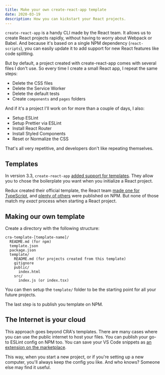 ```yaml
---
title: Make your own create-react-app template
date: 2020-03-19
description: How you can kickstart your React projects.
---
```


`create-react-app` is a handy CLI made by the React team. It allows us to create React projects rapidly, without having to worry about Webpack or Babel. And because it's based on a single NPM dependency (`react-scripts`), you can easily update it to add support for new React features like code splitting.

But by default, a project created with create-react-app comes with several files I don't use. So every time I create a small React app, I repeat the same steps:

* Delete the CSS files
* Delete the Service Worker
* Delete the default tests
* Create `components` and `pages` folders

And if it's a project I'll work on for more than a couple of days, I also:

* Setup ESLint
* Setup Prettier via ESLint
* Install React Router
* Install Styled Components
* Reset or Normalize the CSS

That's all very repetitive, and developers don't like repeating themselves.

## Templates

In version 3.3, `create-react-app` [added support for templates](https://create-react-app.dev/docs/custom-templates/). They allow you to chose the boilerplate you want when you initialize a React project.

Redux created their official template, the React team [made one for TypeScript](https://www.npmjs.com/package/cra-template-typescript), and [plenty of others](https://www.npmjs.com/package/cra-template-empty) were published on NPM. But none of those match my _exact_ process when starting a React project.

## Making our own template

Create a directory with the following structure:

```
cra-template-[template-name]/
  README.md (for npm)
  template.json
  package.json
  template/
    README.md (for projects created from this template)
    gitignore
    public/
      index.html
    src/
      index.js (or index.tsx)
```

You can then setup the `template/` folder to be the starting point for all your future projects.

The last step is to publish you template on NPM. 

## The Internet is your cloud

This approach goes beyond CRA's templates. There are many cases where you can use the public internet to host your files. You can publish your go-to ESLint config on NPM too. You can save your VS Code snippets as [an extension on the marketplace](https://marketplace.visualstudio.com/search?term=snippet&target=VSCode&category=Snippets&sortBy=Relevance).

This way, when you start a new project, or if you're setting up a new computer, you'll always keep the config you like. And who knows? Someone else may find it useful.

